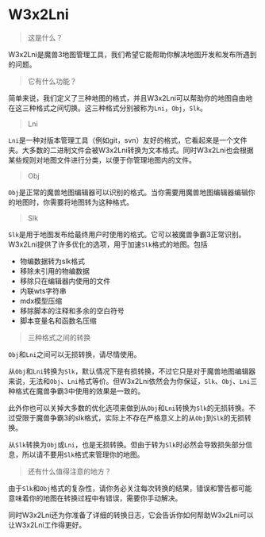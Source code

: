 # W3x2Lni

> 这是什么？

W3x2Lni是魔兽3地图管理工具，我们希望它能帮助你解决地图开发和发布所遇到的问题。

> 它有什么功能？

简单来说，我们定义了三种地图的格式，并且W3x2Lni可以帮助你的地图自由地在这三种格式之间切换。这三种格式分别被称为`Lni`，`Obj`，`Slk`。

> Lni

`Lni`是一种对版本管理工具（例如git，svn）友好的格式，它看起来是一个文件夹。大多数的二进制文件会被W3x2Lni转换为文本格式。同时W3x2Lni也会根据某些规则对地图文件进行分类，以便于你管理地图内的文件。

> Obj

`Obj`是正常的魔兽地图编辑器可以识别的格式。当你需要用魔兽地图编辑器编辑你的地图时，你需要将地图转为这种格式。

> Slk

`Slk`是用于地图发布给最终用户时使用的格式。它可以被魔兽争霸3正常识别。W3x2Lni提供了许多优化的选项，用于加速`Slk`格式的地图。包括

* 物编数据转为slk格式
* 移除未引用的物编数据
* 移除只在编辑器内使用的文件
* 内联wts字符串
* mdx模型压缩
* 移除脚本的注释和多余的空白符号
* 脚本变量名和函数名压缩

> 三种格式之间的转换

`Obj`和`Lni`之间可以无损转换，请尽情使用。

从`Obj`和`Lni`转换为`Slk`，默认情况下是有损转换，不过它只是对于魔兽地图编辑器来说，无法和`Obj`、`Lni`格式等价。但W3x2Lni依然会为你保证，`Slk`、`Obj`、`Lni`三种格式在魔兽争霸3中使用的效果是一致的。

此外你也可以关掉大多数的优化选项来做到从`Obj`和`Lni`转换为`Slk`的无损转换。不过受限于魔兽争霸3的slk格式，实际上不存在严格意义上的从`Obj`到`Slk`的无损转换。

从`Slk`转换为`Obj`或`Lni`，也是无损转换。但由于转为`Slk`时必然会导致损失部分信息，所以请不要用`Slk`格式来管理你的地图。

> 还有什么值得注意的地方？

由于`Slk`和`Obj`格式的复杂性，请你务必关注每次转换的结果，错误和警告都可能意味着你的地图在转换过程中有错误，需要你手动解决。

同时W3x2Lni还为你准备了详细的转换日志，它会告诉你如何帮助W3x2Lni可以让W3x2Lni工作得更好。
